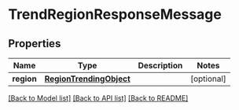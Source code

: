 # TrendRegionResponseMessage

## Properties
Name | Type | Description | Notes
------------ | ------------- | ------------- | -------------
**region** | [**RegionTrendingObject**](RegionTrendingObject.md) |  | [optional] 

[[Back to Model list]](../README.md#documentation-for-models) [[Back to API list]](../README.md#documentation-for-api-endpoints) [[Back to README]](../README.md)


